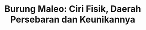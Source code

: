 ---
layout: post
title: "Burung Maleo: Ciri Fisik, Daerah Persebaran dan Keunikannya"
categories: [Tips Burung]
---